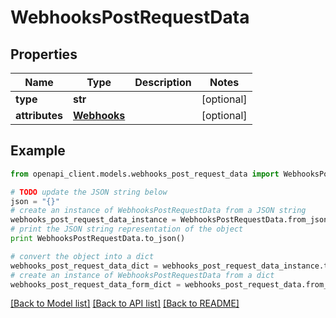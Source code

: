 # WebhooksPostRequestData


## Properties
Name | Type | Description | Notes
------------ | ------------- | ------------- | -------------
**type** | **str** |  | [optional] 
**attributes** | [**Webhooks**](Webhooks.md) |  | [optional] 

## Example

```python
from openapi_client.models.webhooks_post_request_data import WebhooksPostRequestData

# TODO update the JSON string below
json = "{}"
# create an instance of WebhooksPostRequestData from a JSON string
webhooks_post_request_data_instance = WebhooksPostRequestData.from_json(json)
# print the JSON string representation of the object
print WebhooksPostRequestData.to_json()

# convert the object into a dict
webhooks_post_request_data_dict = webhooks_post_request_data_instance.to_dict()
# create an instance of WebhooksPostRequestData from a dict
webhooks_post_request_data_form_dict = webhooks_post_request_data.from_dict(webhooks_post_request_data_dict)
```
[[Back to Model list]](../README.md#documentation-for-models) [[Back to API list]](../README.md#documentation-for-api-endpoints) [[Back to README]](../README.md)


